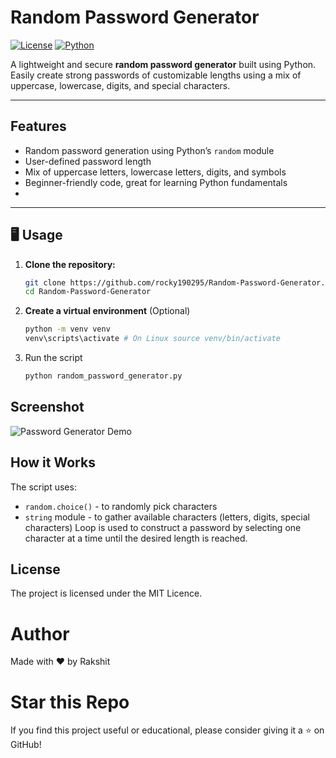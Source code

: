 # Random Password Generator

[![License](https://img.shields.io/github/license/rocky190295/Random-Password-Generator)](./LICENSE)
[![Python](https://img.shields.io/badge/Python-3.x-blue.svg)](https://www.python.org/)

A lightweight and secure **random password generator** built using Python.  
Easily create strong passwords of customizable lengths using a mix of uppercase, lowercase, digits, and special characters.

---

##  Features

- Random password generation using Python’s `random` module
- User-defined password length
- Mix of uppercase letters, lowercase letters, digits, and symbols
- Beginner-friendly code, great for learning Python fundamentals
- 
---

## 🖥️ Usage

1. **Clone the repository:**
   ```bash
   git clone https://github.com/rocky190295/Random-Password-Generator.git
   cd Random-Password-Generator
2. **Create a virtual environment** (Optional)
   ```bash
   python -m venv venv
   venv\scripts\activate # On Linux source venv/bin/activate
3. Run the script
   ```bash
   python random_password_generator.py

## Screenshot
![Password Generator Demo](./demo.gif)


## How it Works
The script uses:
- `random.choice()` - to randomly pick characters
- `string` module - to gather available characters (letters, digits, special characters)
Loop is used to construct a password by selecting one character at a time until the desired length is reached.

## License
The project is licensed under the MIT Licence.

# Author
Made with ❤️ by Rakshit

# Star this Repo
If you find this project useful or educational, please consider giving it a ⭐️ on GitHub!
  
